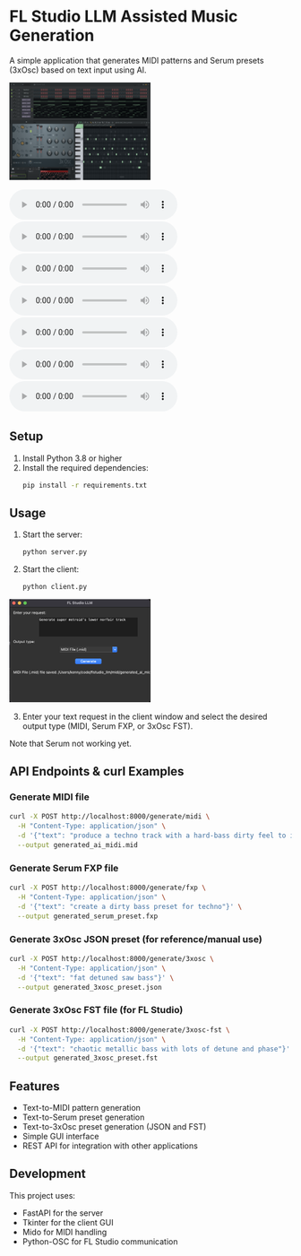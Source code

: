 # FL Studio LLM Assisted Music Generation

A simple application that generates MIDI patterns and Serum presets (3xOsc) based on text input using AI.

<img src="flstudio_llm.png" width="50%" />

<audio controls src="wav/sample01.wav"><a href="wav/sample01.wav" target="_blank">wav/sample01.wav</a></audio>
<audio controls src="wav/sample02.wav"><a href="wav/sample02.wav" target="_blank">wav/sample02.wav</a></audio>
<audio controls src="wav/sample03.wav"><a href="wav/sample03.wav" target="_blank">wav/sample03.wav</a></audio>
<audio controls src="wav/sample04.wav"><a href="wav/sample04.wav" target="_blank">wav/sample04.wav</a></audio>
<audio controls src="wav/sample05.wav"><a href="wav/sample05.wav" target="_blank">wav/sample05.wav</a></audio>
<audio controls src="wav/sample06.wav"><a href="wav/sample06.wav" target="_blank">wav/sample06.wav</a></audio>
<audio controls src="wav/sample07.wav"><a href="wav/sample07.wav" target="_blank">wav/sample07.wav</a></audio>


## Setup

1. Install Python 3.8 or higher
2. Install the required dependencies:
   ```bash
   pip install -r requirements.txt
   ```

## Usage

1. Start the server:
   ```bash
   python server.py
   ```

2. Start the client:
   ```bash
   python client.py
   ```

<img src="flstudio_llm_client.png" width="50%" />

3. Enter your text request in the client window and select the desired output type (MIDI, Serum FXP, or 3xOsc FST).

Note that Serum not working yet.

## API Endpoints & curl Examples

### Generate MIDI file
```bash
curl -X POST http://localhost:8000/generate/midi \
  -H "Content-Type: application/json" \
  -d '{"text": "produce a techno track with a hard-bass dirty feel to it"}' \
  --output generated_ai_midi.mid
```

### Generate Serum FXP file
```bash
curl -X POST http://localhost:8000/generate/fxp \
  -H "Content-Type: application/json" \
  -d '{"text": "create a dirty bass preset for techno"}' \
  --output generated_serum_preset.fxp
```

### Generate 3xOsc JSON preset (for reference/manual use)
```bash
curl -X POST http://localhost:8000/generate/3xosc \
  -H "Content-Type: application/json" \
  -d '{"text": "fat detuned saw bass"}' \
  --output generated_3xosc_preset.json
```

### Generate 3xOsc FST file (for FL Studio)
```bash
curl -X POST http://localhost:8000/generate/3xosc-fst \
  -H "Content-Type: application/json" \
  -d '{"text": "chaotic metallic bass with lots of detune and phase"}' \
  --output generated_3xosc_preset.fst
```

## Features

- Text-to-MIDI pattern generation
- Text-to-Serum preset generation
- Text-to-3xOsc preset generation (JSON and FST)
- Simple GUI interface
- REST API for integration with other applications

## Development

This project uses:
- FastAPI for the server
- Tkinter for the client GUI
- Mido for MIDI handling
- Python-OSC for FL Studio communication 
